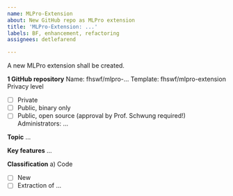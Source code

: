 ```yaml
---
name: MLPro-Extension
about: New GitHub repo as MLPro extension
title: 'MLPro-Extension: ...'
labels: BF, enhancement, refactoring
assignees: detlefarend

---
```


A new MLPro extension shall be created.

**1 GitHub repository** 
Name: fhswf/mlpro-...
Template: fhswf/mlpro-extension
Privacy level
   - [ ] Private
   - [ ] Public, binary only
   - [ ] Public, open source (approval by Prof. Schwung required!)
Administrators: ...

**Topic**
...

**Key features**
...

**Classification**
a) Code
   - [ ] New
   - [ ] Extraction of ...
